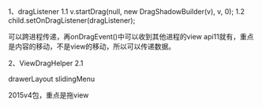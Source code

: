 
1、dragListener
1.1 v.startDrag(null, new DragShadowBuilder(v), v, 0);
1.2 child.setOnDragListener(dragListener);

可以跨进程传递，再onDragEvent()中可以收到其他进程的view
api11就有，重点是内容的移动，不是view的移动，所以可以传递数据。

2、ViewDragHelper
2.1

drawerLayout
slidingMenu

2015v4包，重点是拖view
